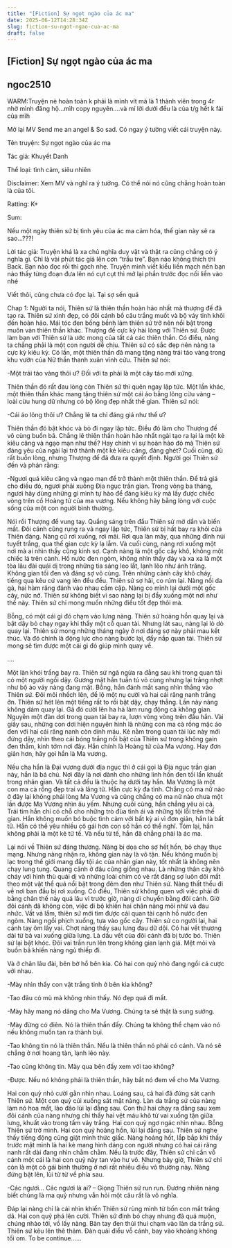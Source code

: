 ```yaml
---
title: "[Fiction] Sự ngọt ngào của ác ma"
date: 2025-06-12T14:28:34Z
slug: fiction-su-ngot-ngao-cua-ac-ma
draft: false
---
```


## [Fiction] Sự ngọt ngào của ác ma

## ngoc2510

WARM:Truyện nè hoàn toàn k phải là mình vít mà là 1 thành viên trong 4r nhờ mình đăng hộ...mìh copy nguyên....và mí lời dưới đều là của t/g hết k fải của mìh
 
 
Mở lại MV Send me an angel & So sad. Có ngay ý tưởng viết cái truyện này.
 
Tên truyện: Sự ngọt ngào của ác ma
 
Tác giả: Khuyết Danh
 
Thể loại: tình cảm, siêu nhiên
 
Disclaimer: Xem MV và nghĩ ra ý tưởng. Có thể nói nó cũng chẳng hoàn toàn là của tôi.
 
Ratting: K+
 
Sum:
 
Nếu một ngày thiên sứ bị tình yêu của ác ma cảm hóa, thế gian này sẽ ra sao…???!
 
Lời tác giả: Truyện khá là xa chủ nghĩa duy vật và thật ra cũng chẳng có ý nghĩa gì. Chỉ là vài phút tác giả lên cơn “trẩu tre”. Bạn nào không thích thì Back. Bạn nào đọc rồi thì gạch nhẹ. Truyện mình viết kiểu liền mạch nên bạn nào thấy từng đoạn đưa lên nó cụt cụt thì mở lại phần trước đọc nối liền vào nhé 
 
Viết thôi, cũng chưa có đọc lại. Tại sợ sến quá 
 
Chap 1:
Người ta nói, Thiên sứ là thiên thần hoàn hảo nhất mà thượng đế đã tạo ra. Thiên sứ xinh đẹp, có đôi cánh bồ câu trắng muốt và bộ váy tinh khôi đến hoàn hảo. Mái tóc đen bồng bềnh làm thiên sứ trở nên nổi bật trong muôn vàn thiên thần khác. Thượng đế cực kỳ hài lòng với Thiên sứ. Được làm bạn với Thiên sứ là ước mong của tất cả các thiên thần. Có điều, nàng ta chẳng phải là một con người dễ chịu. Thiên sứ có sắc đẹp nên nàng ta cực kỳ kiêu kỳ. Có lần, một thiên thần đã mang tặng nàng trái táo vàng trong khu vườn của Nữ thần thanh xuân vĩnh cửu. Thiên sứ nói:
 
-Một trái táo vàng thôi ư? Đối với ta phải là một cây táo mới xứng.
 
Thiên thần đó rất đau lòng còn Thiên sứ thì quên ngay lập tức. Một lần khác, một thiên thần khác mang tặng thiên sứ một cái áo bằng lông cừu vàng – loài cừu hung dữ nhưng có bộ lông đẹp nhất thế gian. Thiên sứ nói:
 
-Cái áo lông thôi ư? Chẳng lẽ ta chỉ đáng giá như thế ư?
 
Thiên thần đó bật khóc và bỏ đi ngay lập tức. Điều đó làm cho Thượng đế vô cùng buồn bã. Chẳng lẽ thiên thần hoàn hảo nhất ngài tạo ra lại là một kẻ kiêu căng và ngạo mạn như thế? Hay chính vì sự hoàn hảo đó mà Thiên sứ đáng yêu của ngài lại trở thành một kẻ kiêu căng, đáng ghét? Cuối cùng, dù rất buồn lòng, nhưng Thượng đế đã đưa ra quyết định. Người gọi Thiên sứ đến và phán rằng:
 
-Ngươi quá kiêu căng và ngạo mạn để trở thành một thiên thần. Để trả giá cho điều đó, ngươi phải xuống Địa ngục trần gian. Trong vòng ba tháng, ngươi hãy dùng những gì mình tự hào để đáng kiêu kỳ mà lấy được chiếc vòng trên cổ Hoàng tử của ma vương. Nếu không hãy bằng lòng với cuộc sống của một con người bình thường.
 
Nói rồi Thượng đế vung tay. Quầng sáng trên đầu Thiên sứ mờ dần và biến mất. Đôi cánh cũng rụng ra và ngay lập tức, Thiên sứ bị hất bay ra khỏi cửa Thiên đàng. Nàng cứ rơi xuống, rơi mãi. Rơi qua làn mây, qua những đỉnh núi tuyết trắng, qua thế gian cực kỳ lạ lẫm. Và cuối cùng, nàng rơi xuống một nơi mà ai nhìn thấy cũng kinh sợ. Cạnh nàng là một gốc cây khô, không một chiếc lá trên cành. Hồ nước đen ngòm, không nhìn thấy đáy và xa xa là một tòa lâu đài quái dị trong những tia sáng leo lắt, lạnh lẽo như ánh trăng. Không gian tối đen và đáng sợ vô cùng. Trên những cành cây khô cháy, tiếng quạ kêu cứ vang lên đều đều. Thiên sứ sợ hãi, co rúm lại. Nàng nổi da gà, hai hàm răng đánh vào nhau cầm cập. Nàng co mình lại dưới một gốc cây, nức nở. Thiên sứ không biết vì sao nàng lại bị đẩy xuống một nơi như thế này. Thiên sứ chỉ mong muốn những điều tốt đẹp thôi mà.
 
Bỗng, có một cái gì đó chạm vào lưng nàng. Thiên sứ hoảng hồn quay lại và bật dậy bỏ chạy ngay khi thấy một cỗ quan tài. Nhưng lát sau, nàng lại lò dò quay lại. Thiên sứ mong những tháng ngày ở nơi đáng sợ này phải mau kết thúc. Và đó chính là động lực cho nàng bước lại, đẩy nắp quan tài. Thiên sứ mong sẽ tìm được một cái gì đó giúp mình quay về.
 
….
 
Một làn khói trắng bay ra. Thiên sứ ngã ngửa ra đằng sau khi trong quan tài có một người ngồi dậy. Gương mặt hắn tuấn tú vô cùng nhưng lại trắng nhợt như bộ áo váy nàng đang mặt. Bỗng, hắn đánh mắt sang nhìn thẳng vào Thiên sứ. Đôi môi nhếch lên, để lộ một nụ cười và hai cái răng nanh trắng ởn. Thiên sứ hét lên một tiếng rất to rồi bật dậy, chạy thẳng. Lần này nàng không dám quay lại. Gã đó cười lên ha hả làm rung động cả không gian. Nguyên một đàn dơi trong quan tài bay ra, lượn vòng vòng trên đầu hắn. Vài giây sau, những con dơi hiện nguyên hình là những con ma cà rồng mặc áo đen với hai cái răng nanh còn dính máu. Kẻ nằm trong quan tài lúc này mới đứng dậy, nhìn theo cái bóng trắng nổi bật của Thiên sứ trong không gain đen thẳm, kinh tởm nơi đây. Hắn chính là Hoàng tử của Ma vương. Hay đơn giản hơn, hãy gọi hắn là Ma vương.
 
Nếu cha hắn là Đại vương dưới địa ngục thì ở cái gọi là Địa ngục trần gian này, hắn là bá chủ. Nơi đây là nơi dành cho những linh hồn đen tối lẩn khuất trong nhân gian. Và tất cả đều là thuộc hạ dưới tay hắn. Ma Vương là một con ma cà rồng đẹp trai và lãng tử. Hắn cực kỳ đa tình. Chẳng có ma nữ nào ở đây lại không phải lòng Ma Vương và cũng chẳng có ma nữ nào chưa một lần được Ma Vương nhìn âu yếm. Nhưng cuối cùng, hắn chẳng yêu ai cả. Trái tim hắn chỉ có chỗ cho những trò đùa tình ái và những tội lỗi trên thế gian. Hắn không muốn bó buộc tình cảm với bất kỳ ai vì đơn giản, hắn là bất tử. Hắn có thể yêu nhiều cô gái hơn con số hắn có thể nghĩ. Tóm lại, hắn không phải là một kẻ tử tế. Và nếu tử tế, hắn đã chẳng phải là ác ma.
 
 
Lại nói về Thiên sứ đáng thương. Nàng bị dọa cho sợ hết hồn, bỏ chạy thục mạng. Nhưng nàng nhận ra, không gian này là vô tận. Nếu không muốn bị lạc trong thế giới mang đầy tội ác của nhân gian này, tốt nhất là không nên chạy lung tung. Quang cảnh ở đâu cũng giống nhau. Là những thân cây khô cháy với hình thù quái dị và những loài chim có vẻ rất đáng sợ luôn dõi mắt theo một vật thể quá nổi bật trong đêm đen như Thiên sứ. Nàng thất thểu đi về nơi ban đầu bị rơi xuống. Có điều, Thiên sứ không quen với việc phải đi bằng chân thế này quá lâu vì trước giờ, nàng di chuyển bằng đôi cánh. Giờ đôi cánh đã không còn, việc đi bộ khiến hai chân nàng mỏi nhừ và đau nhức. Vất vả lắm, thiên sứ mới tìm được cái quan tài cạnh hồ nước đen ngòm. Nàng ngồi phịch xuống, tựa vào gốc cây. Thiên sứ co người lại, hai cánh tay ôm lấy vai. Chợt nàng thấy sau lưng đau dữ dội. Có hai vết thương dài từ bả vai xuống giữa lưng. Là dấu vết của đôi cánh đã bị tước bó. Thiên sứ lại bật khóc. Đôi vai trần run lên trong không gian lạnh giá. Mệt mỏi và buồn bã khiến nàng ngủ thiếp đi.
 
Và ở chân lâu đài, bên bờ hồ bên kia. Có hai con quỷ nhỏ đang ngồi cá cược với nhau.
 
-Mày nhìn thấy con vật trắng tinh ở bên kia không?
 
-Tao đâu có mù mà không nhìn thấy. Nó đẹp quá đi mất.
 
-Mày hãy mang nó dâng cho Ma Vương. Chúng ta sẽ thật là sung sướng.
 
-Mày đừng có điên. Nó là thiên thần đấy. Chúng ta không thể chạm vào nó nếu không muốn tan ra thành bụi.
 
-Tao không tin nó là thiên thần. Nếu là thiên thần nó phải có cánh. Và nó sẽ chẳng ở nơi hoang tàn, lạnh lẽo này.
 
-Tao cũng không tin. Mày qua bên đấy xem với tao không?
 
-Được. Nếu nó không phải là thiên thần, hãy bắt nó đem về cho Ma Vương.
 
Hai con quỷ nhỏ cười gằn nhìn nhau. Loáng sau, cả hai đã đứng sát cạnh Thiên sứ. Một con quỷ cúi xuống sát mặt nàng. Làn da trắng sứ của nàng làm nó hoa mắt, lảo đảo lùi lại đằng sau. Con thứ hai chạy ra đằng sau xem đôi cánh của nàng nhưng chỉ thấy hai vệt máu khô từ vai xuống tận giữa lưng, khuất vào trong tấm váy trắng. Hai con quỷ ngơ ngác nhìn nhau. Bỗng Thiên sứ trở mình. Hai con quỷ hoảng hồn, lùi lại đằng sau. Thiên sứ nghe thấy tiếng động cũng giật mình thức giấc. Nàng hoảng hốt, lắp bắp khi thấy trước mặt mình là hai kẻ mang hình dáng con người nhưng có hai cái răng nanh rất dài đang nhìn chằm chằm. Nếu là trước đây, Thiên sứ chỉ cần vỗ cánh một cái là hai con quỷ này tan vào hư vô. Nhưng bây giờ, Thiên sứ chỉ còn là một cô gái bình thường ở nơi rất nhiều điều vô thường này. Nàng đứng bật lên, lùi từ từ về phía sau.
 
-Các ngươi… Các ngươi là ai? – Giọng Thiên sứ run run. Đương nhiên nàng biết chúng là ma quỷ nhưng vẫn hỏi một câu rất là vô nghĩa.
 
Đáp lại nàng chỉ là cái nhìn khiến Thiên sứ rùng mình từ bốn con mắt trắng dã. Hai con quỷ phá lên cười. Thiên sứ định bỏ chạy nhưng đã quá muộn, chúng nhào tới, vồ lấy nàng. Bàn tay đen thủi thui chạm vào làn da trắng sứ. Thiên sứ kêu lên thê thảm. Đàn quái điểu vỗ cánh, bay vào khoảng không tối om.
To be continue......​